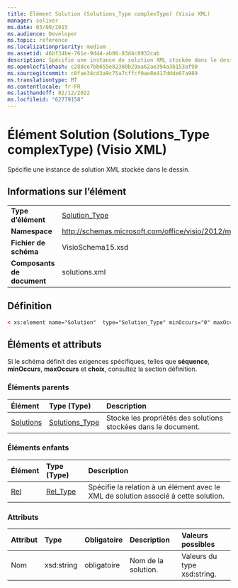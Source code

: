 ```yaml
---
title: Élément Solution (Solutions_Type complexType) (Visio XML)
manager: soliver
ms.date: 03/09/2015
ms.audience: Developer
ms.topic: reference
ms.localizationpriority: medium
ms.assetid: 46bf34be-761e-9d44-ab06-83d4c8932cab
description: Spécifie une instance de solution XML stockée dans le dessin.
ms.openlocfilehash: c288ce7bb655e82380b29aa62ae394a3b153af90
ms.sourcegitcommit: c0fae34cd3a9c75a7cffcf9ae8e417ddde07a989
ms.translationtype: MT
ms.contentlocale: fr-FR
ms.lasthandoff: 02/12/2022
ms.locfileid: "62779158"
---
```

# <a name="solution-element-solutions_type-complextype-visio-xml"></a>Élément Solution (Solutions_Type complexType) (Visio XML)

Spécifie une instance de solution XML stockée dans le dessin.
  
## <a name="element-information"></a>Informations sur l’élément

|||
|:-----|:-----|
|**Type d’élément** <br/> |[Solution_Type](solution_type-complextypevisio-xml.md) <br/> |
|**Namespace** <br/> |http://schemas.microsoft.com/office/visio/2012/main  <br/> |
|**Fichier de schéma** <br/> |VisioSchema15.xsd  <br/> |
|**Composants de document** <br/> |solutions.xml  <br/> |
   
## <a name="definition"></a>Définition

```XML
< xs:element name="Solution"  type="Solution_Type" minOccurs="0" maxOccurs="unbounded" ></xs:element >
```

## <a name="elements-and-attributes"></a>Éléments et attributs

Si le schéma définit des exigences spécifiques, telles que **séquence**, **minOccurs**, **maxOccurs** et **choix**, consultez la section définition. 
  
### <a name="parent-elements"></a>Éléments parents

|**Élément**|**Type (Type)**|**Description**|
|:-----|:-----|:-----|
|[Solutions](solutions-elementvisio-xml.md) <br/> |[Solutions_Type](solutions_type-complextypevisio-xml.md) <br/> |Stocke les propriétés des solutions stockées dans le document. |
   
### <a name="child-elements"></a>Éléments enfants

|**Élément**|**Type (Type)**|**Description**|
|:-----|:-----|:-----|
|[Rel](rel-element-solution_type-complextypevisio-xml.md) <br/> |[Rel_Type](rel_type-complextypevisio-xml.md) <br/> |Spécifie la relation à un élément avec le XML de solution associé à cette solution. |
   
### <a name="attributes"></a>Attributs

|**Attribut**|**Type**|**Obligatoire**|**Description**|**Valeurs possibles**|
|:-----|:-----|:-----|:-----|:-----|
|Nom  <br/> |xsd:string  <br/> |obligatoire  <br/> |Nom de la solution. |Valeurs du type xsd:string. |
   


